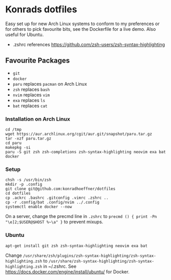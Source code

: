 # Konrads dotfiles

Easy set up for new Arch Linux systems to conform to my preferences or for others to pick favourite bits, see the Dockerfile for a live demo.
Also useful for Ubuntu.

* .zshrc references https://github.com/zsh-users/zsh-syntax-highlighting

## Favourite Packages

* `git`
* `docker`
* `paru` replaces `pacman` on Arch Linux
* `zsh` replaces `bash`
* `nvim` replaces `vim`
* `exa` replaces `ls`
* `bat` replaces `cat`

### Installation on Arch Linux

	cd /tmp
	wget https://aur.archlinux.org/cgit/aur.git/snapshot/paru.tar.gz
	tar -xzf paru.tar.gz
	cd paru
	makepkg -si
	paru -S git zsh zsh-completions zsh-syntax-highlighting neovim exa bat docker

### Setup

	chsh -s /usr/bin/zsh
    mkdir -p .config
    git clone git@github.com:konradhoeffner/dotfiles
	cd dotfiles
    cp .ackrc .bashrc .gitconfig .vimrc .zshrc ..
    cp -r .config/bat .config/nvim ../.config
	systemctl enable docker --now

On a server, change the precmd line in `.zshrc` to `precmd () { print -Pn "\e]2;$USER@$HOST %~\a" }` to prevent mixups.

### Ubuntu

    apt-get install git zsh zsh-syntax-highlighting neovim exa bat

Change `/usr/share/zsh/plugins/zsh-syntax-highlighting/zsh-syntax-highlighting.zsh` to `/usr/share/zsh-syntax-highlighting/zsh-syntax-highlighting.zsh` in ~/.zshrc.
See <https://docs.docker.com/engine/install/ubuntu/> for Docker.

